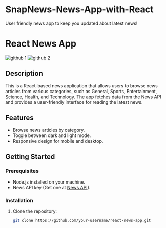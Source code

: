 # SnapNews-News-App-with-React
User friendly news app to keep you updated about latest news!
# React News App

![github 1](https://github.com/sharmilidas33/SnapNews-News-App-with-React/assets/128738858/522899c6-54b9-4c5e-8560-1d62f7be9be4)
![github 2](https://github.com/sharmilidas33/SnapNews-News-App-with-React/assets/128738858/b3c052df-5acb-4f60-b7c1-0e2c7c09a8f5)
## Description

This is a React-based news application that allows users to browse news articles from various categories, such as General, Sports, Entertainment, Science, Health, and Technology. The app fetches data from the News API and provides a user-friendly interface for reading the latest news.

## Features

- Browse news articles by category.
- Toggle between dark and light mode.
- Responsive design for mobile and desktop.

## Getting Started

### Prerequisites

- Node.js installed on your machine.
- News API key (Get one at [News API](https://newsapi.org/)).

### Installation

1. Clone the repository:

   ```bash
   git clone https://github.com/your-username/react-news-app.git
